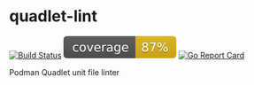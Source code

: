# quadlet-lint

[![Build Status](https://github.com/AhmedMoalla/quadlet-lint/actions/workflows/build.yml/badge.svg?branch=main)](https://github.com/AhmedMoalla/quadlet-lint/actions/workflows/build.yml)
[![Test Coverage](https://raw.githubusercontent.com/AhmedMoalla/quadlet-lint/badges/.badges/main/coverage.svg)](https://github.com/AhmedMoalla/quadlet-lint/actions/workflows/build.yml)
[![Go Report Card](https://goreportcard.com/badge/github.com/AhmedMoalla/quadlet-lint)](https://goreportcard.com/report/github.com/AhmedMoalla/quadlet-lint)

Podman Quadlet unit file linter